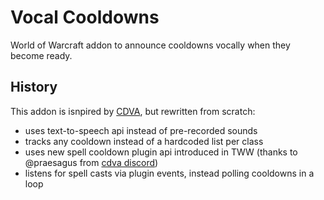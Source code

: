 # Vocal Cooldowns

World of Warcraft addon to announce cooldowns vocally when they become ready.

## History

This addon is isnpired by [CDVA](https://www.curseforge.com/wow/addons/cdva-cooldown-vocal-announcement-retail), but rewritten from scratch:
* uses text-to-speech api instead of pre-recorded sounds
* tracks any cooldown instead of a hardcoded list per class
* uses new spell cooldown plugin api introduced in TWW (thanks to @praesagus from [cdva discord](https://discord.gg/QsPCjx28))
* listens for spell casts via plugin events, instead polling cooldowns in a loop
